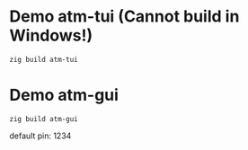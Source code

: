 
# Demo atm-tui (Cannot build in Windows!)
```
zig build atm-tui
```

# Demo atm-gui
```
zig build atm-gui
```

default pin: 1234

